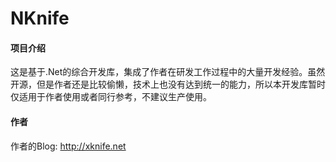 # NKnife

#### 项目介绍
这是基于.Net的综合开发库，集成了作者在研发工作过程中的大量开发经验。虽然开源，但是作者还是比较偷懒，技术上也没有达到统一的能力，所以本开发库暂时仅适用于作者使用或者同行参考，不建议生产使用。 

#### 作者
作者的Blog: http://xknife.net
